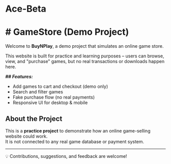 # Ace-Beta
<p> <h1># GameStore (Demo Project) </h1></p>

<p> Welcome to <b>BuyNPlay</b>, a demo project that simulates an online game store. </p>  
This website is built for practice and learning purposes – users can browse, view, and "purchase" games, but no real transactions or downloads happen here.  

<b> <i>##  Features:</i>  </b>
-  Add games to cart and checkout (demo only)  
-  Search and filter games  
-  Fake purchase flow (no real payments)  
-  Responsive UI for desktop & mobile  

##  About the Project  
This is a **practice project** to demonstrate how an online game-selling website could work.  
It is not connected to any real game database or payment system.  

---
💡 Contributions, suggestions, and feedback are welcome!  
